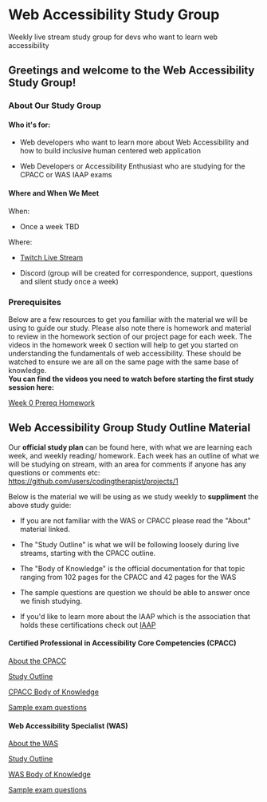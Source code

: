 # Web Accessibility Study Group
Weekly live stream study group for devs who want to learn web accessibility


<h2>Greetings and welcome to the Web Accessibility Study Group!</h2>

<h3>About Our Study Group</h3>

<h4> Who it's for:</h4>

- Web developers who want to learn more about Web Accessibility and how to build inclusive human centered web application

- Web Developers or Accessibility Enthusiast who are studying for the CPACC or WAS IAAP exams

<h4> Where and When We Meet</h4>
When:

- Once a week TBD

Where:

- [Twitch Live Stream](https://www.twitch.tv/africakenyah)

- Discord (group will be created for correspondence, support, questions and silent study once a week)


<h3> Prerequisites</h3>

Below are a few resources to get you familiar with the material we will be using to guide our study. Please also note there is homework and material to review in the homework section of our project page for each week. The videos in the homework week 0 section will help to get you started on understanding the fundamentals of web accessibility. These should be watched to ensure we are all on the same page with the same base of knowledge. <br>
<b>You can find the videos you need to watch before starting the first study session here:</b> <br>

[Week 0 Prereq Homework](https://github.com/users/codingtherapist/projects/1?pane=issue&itemId=34268762)

<h2> Web Accessibility Group Study Outline Material</h2>

Our <b>official study plan</b> can be found here, with what we are learning each week, and weekly reading/ homework. Each week has an outline of what we will be studying on stream, with an area for comments if anyone has any questions or comments etc:
https://github.com/users/codingtherapist/projects/1


Below is the material we will be using as we study weekly to <b>suppliment</b> the above study guide:<br>

- If you are not familiar with the WAS or CPACC please read the "About" material linked. <br>

- The "Study Outline" is what we will be following loosely during live streams, starting with the CPACC outline. <br>

- The "Body of Knowledge" is the official documentation for that topic ranging from 102 pages for the CPACC and 42 pages for the WAS <br>

- The sample questions are question we should be able to answer once we finish studying.

- If you'd like to learn more about the IAAP which is the association that holds these certifications check out [IAAP](https://www.accessibilityassociation.org/s/about) 

<h4>Certified Professional in Accessibility Core Competencies (CPACC)</h4>

[About the CPACC](https://www.accessibilityassociation.org/s/certified-professional) <br>

[Study Outline](https://www.accessibilityassociation.org/s/cpacc-certification-content-outline) <br>

[CPACC Body of Knowledge](https://www.accessibilityassociation.org/resource/IAAP_CPACC_BOK_March2020) <br>

[Sample exam questions](https://www.accessibilityassociation.org/s/cpacc-sample-exam-questions) <bR>


<h4>Web Accessibility Specialist (WAS)</h4>

[About the WAS](https://www.accessibilityassociation.org/s/wascertification) <br>

[Study Outline](https://www.accessibilityassociation.org/s/was-credential-content-outline) <br>

[WAS Body of Knowledge](https://www.accessibilityassociation.org/resource/WAS_Certification_FInal_2020_FINAL) <br>

[Sample exam questions](https://www.accessibilityassociation.org/s/was-sample-exam-questions) <br>
